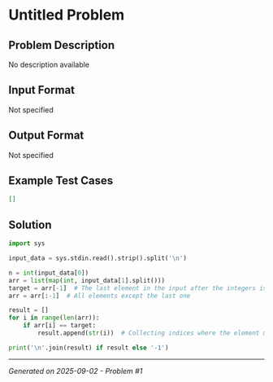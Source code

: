 # Untitled Problem

## Problem Description
No description available

## Input Format
Not specified

## Output Format
Not specified

## Example Test Cases
```json
[]
```

## Solution
```python
import sys

input_data = sys.stdin.read().strip().split('\n')

n = int(input_data[0])
arr = list(map(int, input_data[1].split()))
target = arr[-1]  # The last element in the input after the integers is the target
arr = arr[:-1]  # All elements except the last one

result = []
for i in range(len(arr)):
    if arr[i] == target:
        result.append(str(i))  # Collecting indices where the element matches the target

print('\n'.join(result) if result else '-1')
```

---
*Generated on 2025-09-02 - Problem #1*